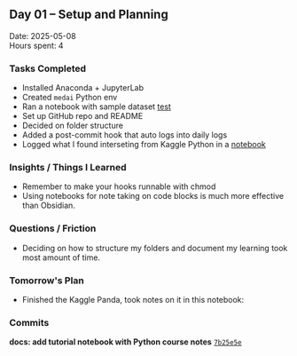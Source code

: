 ## Day 01 – Setup and Planning
Date: 2025-05-08  
Hours spent: 4  

### Tasks Completed
- Installed Anaconda + JupyterLab
- Created `medai` Python env
- Ran a notebook with sample dataset [test](../../notebooks/tutorials/test.ipynb)
- Set up GitHub repo and README
- Decided on folder structure
- Added a post-commit hook that auto logs into daily logs
- Logged what I found interseting from Kaggle Python in a [notebook](../../notebooks/tutorials/KagglePython.ipynb)

### Insights / Things I Learned
- Remember to make your hooks runnable with chmod
- Using notebooks for note taking on code blocks is much more effective than Obsidian.

### Questions / Friction
- Deciding on how to structure my folders and document my learning took most amount of time.

### Tomorrow's Plan
- Finished the Kaggle Panda, took notes on it in this notebook:

### Commits
**docs: add tutorial notebook with Python course notes** [`7b25e5e`](https://github.com/azguven/ai-health-roadmap/commit/7b25e5ecc3a745c20e3fff335ec2039de78a5e43)
